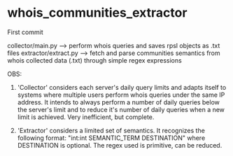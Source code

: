 # whois_communities_extractor
First commit

collector/main.py --> perform whois queries and saves rpsl objects as .txt files
extractor/extract.py --> fetch and parse communities semantics from whois collected data (.txt) through simple regex expressions 

OBS:
1. 'Collector' considers each server's daily query limits and adapts itself to systems where multiple users perform whois queries under the same IP address.
It intends to always perform a number of daily queries below the server's limit and to reduce it's number of daily queries when a new limit is achieved.
Very inefficient, but complete.

2. 'Extractor' considers a limited set of semantics.
It recognizes the following format:
"int:int SEMANTIC_TERM DESTINATION"
where DESTINATION is optional.
The regex used is primitive, can be reduced. 

